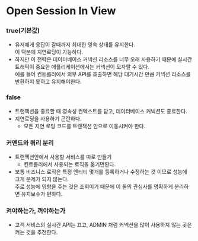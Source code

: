 # Open Session In View

### true(기본값)
- 유저에게 응답이 갈때까지 최대한 영속 상태를 유지한다.  
이 덕분에 지연로딩이 가능하다.
- 하지만 이 전략은 데이터베이스 커넥션 리소스를 너무 오래 사용하기 때문에 실시간 트래픽이 중요한 애플리케이션에서는 커넥션이 모자랄 수 있다.  
예를 들어 컨트롤러에서 외부 API를 호출하면 해당 대기시간 만큼 커넥션 리소스를 반환하지 못하고 유지해야한다.

### false
- 트랜잭션을 종료할 때 영속성 컨텍스트를 닫고, 데이터베이스 커넥션도 종료한다.  
- 지연로딩을 사용하기 곤란하다.
    - 모든 지연 로딩 코드를 트랜잭션 안으로 이동시켜야 한다.

### 커멘드와 쿼리 분리
- 트랜잭션안에서 사용할 서비스를 따로 만들기
    - 컨트롤러에서 사용되는 로직을 옮기면된다.
- 보통 비즈니스 로직은 특정 엔티티 몇개를 등록하거나 수정하는 것 이므로 성능에 크게 문제가 되지 않는다.  
주로 성능에 영향을 주는 것은 조회이기 때문에 이 둘의 관심사를 명확하게 분리하면 유지보수가 편하다.

### 켜야하는가, 꺼야하는가
- 고객 서비스의 실시간 API는 끄고, ADMIN 처럼 커넥션을 많이 사용하지 않는 곳은 켜는 것을 추천한다.


